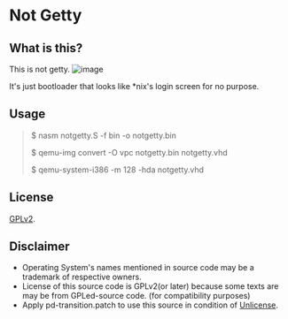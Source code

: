 # Not Getty
## What is this?
This is not getty.
![image](https://user-images.githubusercontent.com/16889349/155854341-1075097c-5277-4bb5-986e-e5b36e94b3b3.png)

It's just bootloader that looks like *nix's login screen for no purpose.

## Usage
> $ nasm notgetty.S -f bin -o notgetty.bin
>
> $ qemu-img convert -O vpc notgetty.bin notgetty.vhd
>
> $ qemu-system-i386 -m 128 -hda notgetty.vhd

## License
[GPLv2](./LICENSE).

## Disclaimer
 * Operating System's names mentioned in source code may be a trademark of respective owners.
 * License of this source code is GPLv2(or later) because some texts are may be from GPLed-source code. (for compatibility purposes)
 * Apply pd-transition.patch to use this source in condition of [Unlicense](https://unlicense.org/).
